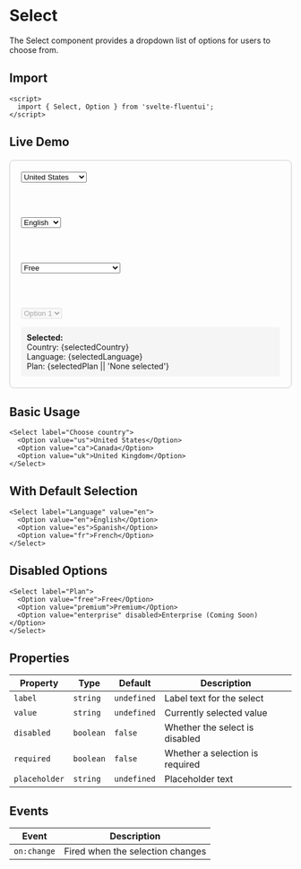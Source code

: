 # Select

The Select component provides a dropdown list of options for users to choose from.

## Import

```svelte
<script>
  import { Select, Option } from 'svelte-fluentui';
</script>
```

## Live Demo

<script>
  import { Select, Option } from 'svelte-fluentui';

  let selectedCountry = 'us';
  let selectedLanguage = 'en';
  let selectedPlan = '';
</script>

<div style="padding: 20px; border: 1px solid #ccc; border-radius: 8px; margin: 20px 0;">
  <Select label="Choose country" bind:value={selectedCountry}>
    <Option value="us">United States</Option>
    <Option value="ca">Canada</Option>
    <Option value="uk">United Kingdom</Option>
    <Option value="de">Germany</Option>
    <Option value="fr">France</Option>
  </Select>

  <br><br>

  <Select label="Language" bind:value={selectedLanguage}>
    <Option value="en">English</Option>
    <Option value="es">Spanish</Option>
    <Option value="fr">French</Option>
    <Option value="de">German</Option>
  </Select>

  <br><br>

  <Select label="Plan" bind:value={selectedPlan} placeholder="Select a plan">
    <Option value="free">Free</Option>
    <Option value="premium">Premium</Option>
    <Option value="enterprise" disabled>Enterprise (Coming Soon)</Option>
  </Select>

  <br><br>

  <Select label="Disabled Select" disabled>
    <Option value="option1">Option 1</Option>
    <Option value="option2">Option 2</Option>
  </Select>

  <div style="margin-top: 15px; padding: 10px; background: #f5f5f5; border-radius: 4px;">
    <strong>Selected:</strong><br>
    Country: {selectedCountry}<br>
    Language: {selectedLanguage}<br>
    Plan: {selectedPlan || 'None selected'}
  </div>
</div>

## Basic Usage

```svelte
<Select label="Choose country">
  <Option value="us">United States</Option>
  <Option value="ca">Canada</Option>
  <Option value="uk">United Kingdom</Option>
</Select>
```

## With Default Selection

```svelte
<Select label="Language" value="en">
  <Option value="en">English</Option>
  <Option value="es">Spanish</Option>
  <Option value="fr">French</Option>
</Select>
```

## Disabled Options

```svelte
<Select label="Plan">
  <Option value="free">Free</Option>
  <Option value="premium">Premium</Option>
  <Option value="enterprise" disabled>Enterprise (Coming Soon)</Option>
</Select>
```

## Properties

| Property | Type | Default | Description |
|----------|------|---------|-------------|
| `label` | `string` | `undefined` | Label text for the select |
| `value` | `string` | `undefined` | Currently selected value |
| `disabled` | `boolean` | `false` | Whether the select is disabled |
| `required` | `boolean` | `false` | Whether a selection is required |
| `placeholder` | `string` | `undefined` | Placeholder text |

## Events

| Event | Description |
|-------|-------------|
| `on:change` | Fired when the selection changes |